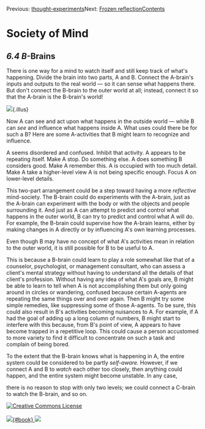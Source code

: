 <div class="chapnav">

<span class="prev">Previous:
[thought-experiments](./som-6.3.html)</span><span class="next">Next:
[Frozen reflection](./som-6.5.html)</span><span
class="contents">[Contents](index.html)</span>
<div class="titlebar">

Society of Mind
===============

</div>

</div>

*6.4* *B*-Brains
----------------

There is one way for a mind to watch itself and still keep track of
what's happening. Divide the brain into two parts, A and B. Connect the
A-brain's inputs and outputs to the real world — so it can sense what
happens there. But don't connect the B-brain to the outer world at all;
instead, connect it so that the A-brain is the B-brain's world!

![](./illus/ch6/6-1.png){.illus}

Now A can see and act upon what happens in the outside world — while B
can *see* and influence what happens inside A. What uses could there be
for such a B? Here are some A-activities that B might learn to recognize
and influence.

A seems disordered and confused. Inhibit that activity. A appears to be
repeating itself. Make A stop. Do something else. A does something B
considers good. Make A remember this. A is occupied with too much
detail. Make A take a higher-level view A is not being specific enough.
Focus A on lower-level details.

This two-part arrangement could be a step toward having a more
*reflective* mind-society. The B-brain could do experiments with the
A-brain, just as the A-brain can experiment with the body or with the
objects and people surrounding it. And just as A can attempt to predict
and control what happens in the outer world, B can try to predict and
control what A will do. For example, the B-brain could supervise how the
A-brain learns, either by making changes in A directly or by influencing
A's own learning processes.

Even though B may have no concept of what A's activities mean in
relation to the outer world, it is still possible for B to be useful to
A.

This is because a B-brain could learn to play a role somewhat like that
of a counselor, psychologist, or management consultant, who can assess a
client's mental strategy without having to understand all the details of
that client's profession. Without having any idea of what A's goals are,
B might be able to learn to tell when A is not accomplishing them but
only going around in circles or wandering, confused because certain
A-agents are repeating the same things over and over again. Then B might
try some simple remedies, like suppressing some of those A-agents. To be
sure, this could also result in B's activities becoming nuisances to A.
For example, if A had the goal of adding up a long column of numbers, B
might start to interfere with this because, from B's point of view, A
appears to have become trapped in a repetitive loop. This could cause a
person accustomed to more variety to find it difficult to concentrate on
such a task and complain of being bored.

To the extent that the B-brain knows what is happening in A, the entire
system could be considered to be partly *self-aware.* However, if we
connect A and B to *watch* each other too closely, then anything could
happen, and the entire system might become unstable. In any case,

there is no reason to stop with only two levels; we could connect a
C-brain to watch the B-brain, and so on.

<div class="footer">

[![Creative Commons
License](http://i.creativecommons.org/l/by-nc-sa/3.0/80x15.png)](http://creativecommons.org/licenses/by-nc-sa/3.0/deed.en_US)\
\
[![](./images/som_book.jpeg){#book}
![](./images/a_logo_17.gif)](http://www.amazon.com/gp/product/0671657135?ie=UTF8&camp=1789&creativeASIN=0671657135&linkCode=xm2&tag=marvinminsky)

</div>
